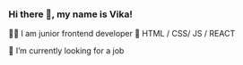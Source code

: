 ### Hi there 👋, my name is Vika!

👩‍💻 I am junior frontend developer 💼 HTML / CSS/ JS / REACT

🔭 I’m currently looking for a job

<!--
**VikaLevchyshyna/VikaLevchyshyna** is a ✨ _special_ ✨ repository because its `README.md` (this file) appears on your GitHub profile.

Here are some ideas to get you started:

- 🔭 I’m currently working on ...
- 🌱 I’m currently learning ...
- 👯 I’m looking to collaborate on ...
- 🤔 I’m looking for help with ...
- 💬 Ask me about ...
- 📫 How to reach me: ...
- 😄 Pronouns: ...
- ⚡ Fun fact: ...
-->
